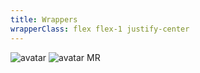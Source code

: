```yaml
---
title: Wrappers
wrapperClass: flex flex-1 justify-center
---
```


<div class="flex gap-24 items-end">
   <img class="vv-avatar"
        src="https://avatars.dicebear.com/api/pixel-art-neutral/random.svg" 
        alt="avatar" 
        tabindex="0" />
    <span class="vv-avatar">
        <img src="https://avatars.dicebear.com/v2/identicon/random.svg" 
             alt="avatar" 
             tabindex="0">
    </span>
    <span class="vv-avatar 
                 bg-brand" 
          role="img" 
          aria-label="Mario Rossi" 
          tabindex="0">
        MR
    </span>
</div>
